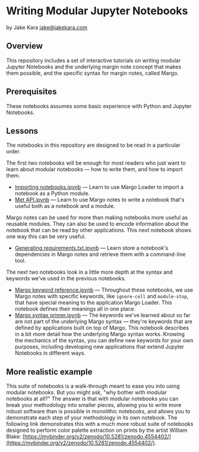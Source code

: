 # Writing Modular Jupyter Notebooks

by Jake Kara <jake@jakekara.com>

## Overview

This repository includes a set of interactive tutorials on writing modular Jupyter Notebooks and the underlying margin note concept that makes them possible, and the specific syntax for margin notes, called Margo.

## Prerequisites

These notebooks assumes some basic experience with Python and Jupyter Notebooks.

## Lessons

The notebooks in this repository are designed to be read in a particular order.

The first two notebooks will be enough for most readers who just want to learn about modular notebooks — how to write them, and how to import them.

* [Importing notebooks.ipynb](./Importing%20Notebooks.ipynb) — Learn to use Margo Loader to import a notebook as a Python module.
* [Met API.ipynb](./Met%20API.ipynb) — Learn to use Margo notes to write a notebook that's useful both as a notebook and a module.

Margo notes can be used for more than making notebooks more useful as reusable modules. They can also be used to encode information about the notebook that can be read by other applications. This next notebook shows one way this can be very useful.

* [Generating requirements.txt.ipynb](./Generating%20requirements.txt.ipynb) — Learn store a notebook's dependencies in Margo notes and retrieve them with a command-line tool.

The next two notebooks look in a little more depth at the syntax and keywords we've used in the previous notebooks.

* [Margo keyword reference.ipynb](./Margo%20keyword%20reference.ipynb) — Throughout these notebooks, we use Margo notes with specific keywords, like `ignore-cell` and `module-stop`, that have special meaning to the application Margo Loader. This notebook defines their meanings all in one place.
* [Margo syntax primer.ipynb](./Margo%20syntax%20primer.ipynb) — The keywords we've learned about so far are not part of the underlying Margo syntax — they're keywords that are defined by applications built on top of Margo. This notebook describes in a bit more detail how the underlying Margo syntax works. Knowing the mechanics of the syntax, you can define new keywords for your own purposes, including developing new applications that extend Jupyter Notebooks in different ways.

## More realistic example

This suite of notebooks is a walk-through meant to ease you into using modular notebooks. But you might ask, "why bother with modular notebooks at all?" The answer is that with modular notebooks you can break your methodology into smaller pieces, allowing you to write more robust software than is possible in monolithic notebooks, and allows you to demonstrate each step of your methodology in its own notebook. The following link demonstrates this with a much more robust suite of notebooks designed to perform color palette extraction on prints by the artist William Blake: [https://mybinder.org/v2/zenodo/10.5281/zenodo.4554402/](https://mybinder.org/v2/zenodo/10.5281/zenodo.4554402/).

